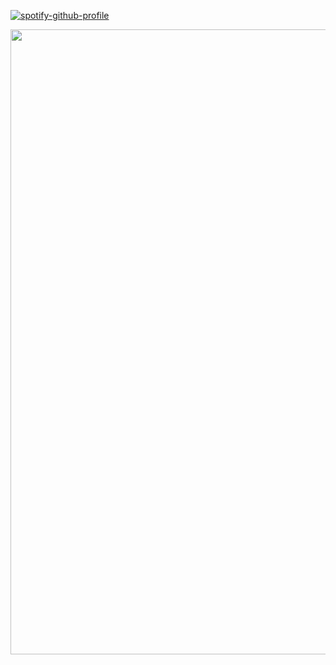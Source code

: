 

  
[![spotify-github-profile](https://spotify-github-profile.kittinanx.com/api/view?uid=31ndhpze4t3mks3o7yp7u2p2dwve&cover_image=true&theme=compact&show_offline=true&background_color=d7e0d8&interchange=true)](https://spotify-github-profile.kittinanx.com/api/view?uid=31ndhpze4t3mks3o7yp7u2p2dwve&redirect=true)


<p align="center">
  <img src="https://i.pinimg.com/736x/47/39/0d/47390d562ebd22c70f4a6867b3b71362.jpg"  width="1000" />
</p>


<!--
**MafiosoC00l/MafiosoC00l** is a ✨ _special_ ✨ repository because its `README.md` (this file) appears on your GitHub profile.

Here are some ideas to get you started:

- 🔭 I’m currently working on ...
- 🌱 I’m currently learning ...
- 👯 I’m looking to collaborate on ...
- 🤔 I’m looking for help with ...
- 💬 Ask me about ...
- 📫 How to reach me: ...
- 😄 Pronouns: ...
- ⚡ Fun fact: ...
-->
